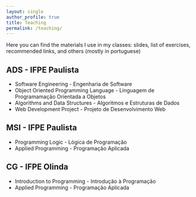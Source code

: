 ```yaml
---
layout: single
author_profile: true
title: Teaching
permalink: /teaching/
---
```


Here you can find the materials I use in my classes: slides, list of exercises, recommended links, and others (mostly in portuguese)

## ADS - IFPE Paulista

- Software Engineering - Engenharia de Software
- Object Oriented Programming Language - Linguagem de Programamação Orientada a Objetos
- Algorithms and Data Structures - Algoritmos e Estruturas de Dados
- Web Development Project - Projeto de Desenvolvimento Web

## MSI - IFPE Paulista

- Programming Logic - Lógica de Programação
- Applied Programming - Programação Aplicada

## CG - IFPE Olinda

- Introduction to Programming - Introdução à Programação
- Applied Programming - Programação Aplicada
